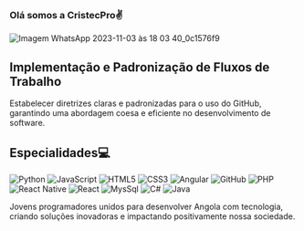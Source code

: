 ### Olá  somos a CristecPro✌

![Imagem WhatsApp 2023-11-03 às 18 03 40_0c1576f9](https://github.com/CristecPro/CristecPro/assets/134543856/93c4783d-aa9a-4b25-b621-685f93e11b94)

## Implementação e Padronização de Fluxos de Trabalho

Estabelecer diretrizes claras e padronizadas para o uso do GitHub, garantindo uma abordagem coesa e eficiente no desenvolvimento de software.









  

## Especialidades💻


<p align="left">
  <img src="https://img.shields.io/badge/Python-3776AB?logo=python&logoColor=white&style=flat-square" alt="Python">
  <img src="https://img.shields.io/badge/JavaScript-F7DF1E?logo=javascript&logoColor=black&style=flat-square" alt="JavaScript">
  <img src="https://img.shields.io/badge/HTML5-E34F26?logo=html5&logoColor=white&style=flat-square" alt="HTML5">
  <img src="https://img.shields.io/badge/CSS3-1572B6?logo=css3&logoColor=white&style=flat-square" alt="CSS3">
  <img src="https://img.shields.io/badge/Git-F05032?logo=git&logoColor=white&style=flat-square" alt="Angular">
  <img src="https://img.shields.io/badge/Angular-DD0031?style=for-the-badge&logo=angular&logoColor=white" alt="GitHub">
  <img src="https://img.shields.io/badge/PHP-777BB4?style=for-the-badge&logo=php&logoColor=white" alt="PHP">
  <img src="https://img.shields.io/badge/React-20232A?style=for-the-badge&logo=react&logoColor=61DAFB" alt="React Native">
  <img src="https://img.shields.io/badge/React_Native-20232A?style=for-the-badge&logo=react&logoColor=61DAFB" alt="React ">
  <img src="https://img.shields.io/badge/MySQL-00000F?style=for-the-badge&logo=mysql&logoColor=white" alt="MysSql ">
  <img src="https://img.shields.io/badge/C%23-239120?style=for-the-badge&logo=c-sharp&logoColor=white" alt="C#">
  <img src="https://img.shields.io/badge/Java-ED8B00?style=for-the-badge&logo=openjdk&logoColor=white" alt="Java">


</p>


<p>Jovens programadores unidos para desenvolver Angola com tecnologia, criando soluções inovadoras e impactando positivamente nossa sociedade.</p>



